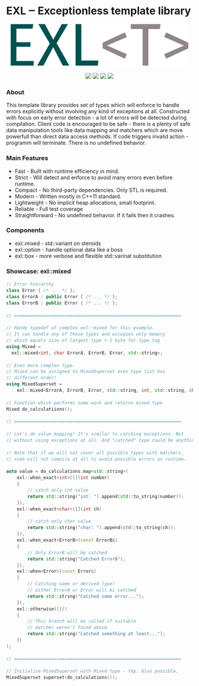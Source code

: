 EXL ‒ Exceptionless template library
====================================
<p align="center">
    <img src="assets/img/logo_480.png"/>
    <br><br>
    <a href="https://travis-ci.org/pacmancoder/exl"><img src="https://travis-ci.org/pacmancoder/exl.svg?branch=master"/></a>
    <a href="https://ci.appveyor.com/project/pacmancoder/exl/branch/master"><img src="https://ci.appveyor.com/api/projects/status/6072tjhi3js0tp9a/branch/master?svg=true"/></a>
    <a href="https://codecov.io/gh/pacmancoder/exl"><img src="https://codecov.io/gh/pacmancoder/exl/branch/master/graph/badge.svg"/></a>
    <a href="https://www.codefactor.io/repository/github/pacmancoder/exl"><img src="https://www.codefactor.io/repository/github/pacmancoder/exl/badge"/></a>
</p>

### About
This template library provides set of types which will enforce to handle errors
explicitly without involving any kind of exceptions at all. Constructed with focus
on early error detection - a lot of errors will be detected during compilation. Client
code is encouraged to be safe - there is a plenty of safe data manipulation tools
like data mapping and matchers which are move powerfull than direct data access methods.
If code triggers invalid action - programm will terminate. There is no undefined behavior.


### Main Features
- Fast - Built with runtime efficiency in mind.
- Strict - Will detect and enforce to avoid many errors even before runtime.
- Compact - No third-party dependencies. Only STL is required.
- Modern - Written mostly in C++11 standard.
- Lightweight - No implicit heap allocations, small footprint.
- Reliable - Full test coverage
- Straightforward - No undefined behavior. If it fails then it crashes.

### Components
- exl::mixed - std::variant on steroids
- exl::option - handle optional data like a boss
- exl::box - more verbose and flexible std::varinat substitution

### Showcase: exl::mixed
```cpp
// Error hierarchy
class Error { /* ... */ };
class ErrorA : public Error { /* ... */ };
class ErrorB : public Error { /* ... */ };

// ===============================================================

// Handy typedef of complex exl::mixed for this example.
// It can handle any of these types and occupies only memory
// which equals size of largest type + 1 byte for type tag
using Mixed = 
  exl::mixed<int, char ErrorA, ErrorB, Error, std::string>;

// Even more complex type. 
// Mixed can be assigned to MixedSuperset even type list has 
// different order!
using MixedSuperset = 
    exl::mixed<ErrorA, ErrorB, Error, std::string, int, std::string, char>;

// Function which performs some work and returns mixed type
Mixed do_calculatiions();

// ===============================================================

// Let's do value mapping! It's similar to catching exceptions. But
// without using exceptions at all. And "catched" type could be anything.

// Note that if we will not cover all possible types with matchers,
// code will not compile at all to avoid possible errors on runtime.

auto value = do_calculations.map<std::string>(
    exl::when_exact<int>([](int number)
    {
        // catch only int value
        return std::string("int: ").append(std::to_string(number));
    }),
    exl::when_exact<char>([](int ch)
    {
        // catch only char value
        return std::string("char: ").append(std::to_string(ch));
    }),
    exl::when_exact<ErrorB>(const ErrorB&)
    {
        // Only ErrorB will be catched
        return std::string("Catched ErrorB");
    }),
    exl::when<Error>(const Error&)
    {
        // Catching same or derived type!
        // either ErrorA or Error will bi catched
        return std::string("Catched some error...");
    }),
    exl::otherwise([]()
    {
        // This branch will be called if suitable 
        // matcher weren't found above
      	return std::string("Catched something at least...");
    })
);

// ===============================================================

// Initialize MixedSuperset with Mixed type - Yep. Also possible.
MixedSuperset superset(do_calculations());
```
